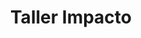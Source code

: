---
title: "Taller Impacto"
url: /ciudad-autonoma-de-buenos-aires/taller-impacto/
shop: reparación de automóviles
---